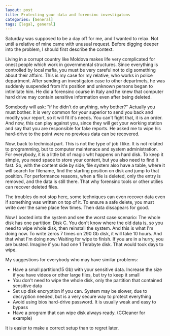 ```yaml
---
layout: post
title: Protecting your data and forensinc investigatons
categories: [General]
tags: [legal, general]
---
```


Saturday was supposed to be a day off for me, and I wanted to relax.
Not until a relative of mine came with unusual request. Before digging deeper into the
problem, I should first describe the context.

Living in a corrupt country like Moldova makes life very complicated for onest people
which work in governmental structures. Since everything is controlled by local mafia,
you must be very careful not to dig something about their affairs.
This is my case for my relative, who works in police department. After sending an investigaton
case to other departmets, he was suddenly suspended from it's position and unknown persons began to
intimitate him. He did a forensinc course in Italy and he knew that computer hard drive may contain
sensitive information even after being deleted.

Somebody will ask: "if he didn't do anything, why bother?" Actually you must bother.
It is very common for your superior to send you back and modify your report, so it will fit
it's needs. You can't fight that, it is an order. And now, this can play against you, since
they will get your working station and say that you are responsible for fake reports. He asked
me to wipe his hard-drive to the point were no previous data can be recovered.

Now, back to technical part. This is not the type of job I like. It is not related to programming,
but to computer maintenace and system administration. For everybody, it is a little bit of magic
wht happens on hard disk. To keep it simple, you need space to store your content, but you also need 
to find it fast. So, with the content side by side, file system also have a table, where it will
search for filename, find the starting position on disk and jump to that position.
For performance reasons, when a file is deleted, only the entry is removed, and the data is still there. That why forensinc tools or other utilies can recover deleted files.

The troubles do not stop here, some techniques can even recover data even if something was written on top of it. To ensure a safe delete, you must write over the same place few times. Then data dissapears for good.

Now I booted into the system and see the worst case scenario: The whole disk has one partition:
Disk C. You don't know where the old data is, so you need to wipe whole disk, then reinstall the system. And this is what I'm doing now. To write zeros 7 times on 290 Gb disk, it will take 10
hours. And that what I'm doing now: Waiting for wipe to finish. If you are in a hurry, you are
busted. Imagine if you had one 1 Terabyte disk. That would took days to wipe.

My suggestions for everybody who may have similar problems:

* Have a small partition(15 Gb) with your sensitive data. Increase the size if you have videos or other large files, but try to keep it small
* You don't need to wipe the whole disk, only the partition that contained sensitive data
* Set up disk encryption if you can. System may be slower, due to decryption needed, but is a very secure way to protect everything
* Avoid using bios hard-drive password. It is usually weak and easy to bypass
* Have a program that can wipe disk always ready. (CCleaner for example)
 
It is easier to make a correct setup than to regret later.
